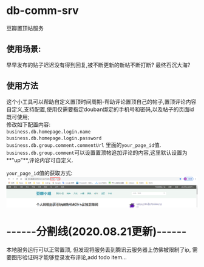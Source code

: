 # db-comm-srv
豆瓣置顶帖服务

## 使用场景:
早早发布的贴子迟迟没有得到回复,被不断更新的新帖不断打断? 最终石沉大海?

## 使用方法
这个小工具可以帮助自定义置顶时间周期-帮助评论置顶自己的帖子,置顶评论内容自定义,支持配置,使用仅需要指定douban绑定的手机号和密码,以及帖子的页面id既可使用;
<br>修改如下配置内容:
<br>`business.db.homepage.login.name`
<br>`business.db.homepage.login.password`
<br>`business.db.group.comment.commentUrl` 里面的`your_page_id`值.
<br>`business.db.group.comment`可以设置置顶帖追加评论的内容,这里默认设置为**"up"**,评论内容可自定义.

`your_page_id`值的获取方式:
![评论页id](img/coment-page-id.png)

# ------分割线(2020.08.21更新)------
本地服务运行可以正常置顶,
但发现将服务丢到腾讯云服务器上仿佛被限制了ip,
需要图形验证码才能够登录发布评论,add todo item...
